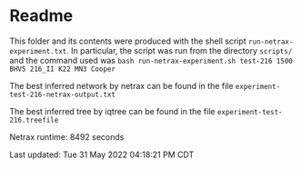 # Readme

This folder and its contents were produced with the shell script
`run-netrax-experiment.txt`. In particular, the script was run from the
directory `scripts/` and the command used was `bash run-netrax-experiment.sh
test-216 1500 BHV5 216_II K22 MN3 Cooper`

The best inferred network by netrax can be found in the file
`experiment-test-216-netrax-output.txt`

The best inferred tree by iqtree can be found in the file
`experiment-test-216.treefile`

Netrax runtime: 8492 seconds

Last updated: Tue 31 May 2022 04:18:21 PM CDT
